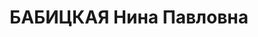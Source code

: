 ---
title: БАБИЦКАЯ Нина Павловна
description: "Род. в 1898, Ленинградская обл., Лужский р-н, п. Тарковичи, русская,\
  \ б/п. Проживала: г. Ленинград, наб. Лейтенанта Шмидта, д. 5, кв. 8. Не Работала\
  \ \n  Арестована 17.01.1937. Обв. по ст. 58-1б-11. Приговор: выездная сессия ВК\
  \ ВС СССР в г. Ленинград, 01.12.1937 – ВМН. Расстреляна 01.12.1937"
---